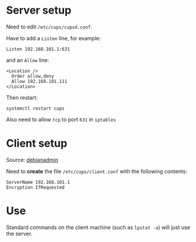 
Server setup
============

Need to edit `/etc/cups/cupsd.conf`.

Have to add a `Listen` line, for example:

    Listen 192.168.101.1:631

and an `Allow` line:

    <Location />
      Order allow,deny
      Allow 192.168.101.111
    </Location>

Then restart:

    systemctl restart cups

Also need to allow `tcp` to port `631` in `iptables`

Client setup
============

Source: [debianadmin](http://www.debianadmin.com/setup-cups-common-unix-printing-system-server-and-client-in-debian.html)

Need to __create__ the file `/etc/cups/client.conf` with the following contents:

    ServerName 192.168.101.1
    Encryption IfRequested


Use
===

Standard commands on the client machine (such as `lpstat -a`) will just use the server.
